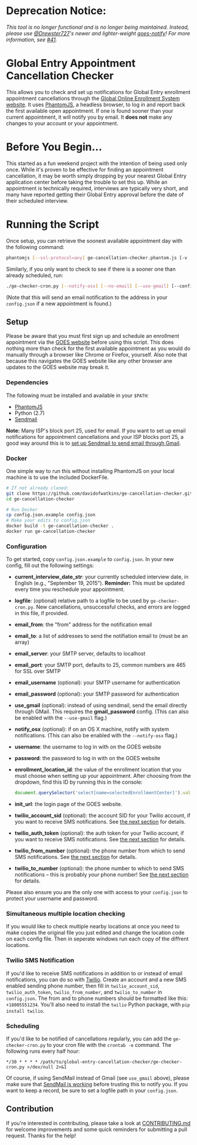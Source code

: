 
# Deprecation Notice:

_This tool is no longer functional and is no longer being maintained. Instead, please use [@Drewster727](https://github.com/Drewster727)'s newer and lighter-weight [goes-notify](https://github.com/Drewster727/goes-notify)! For more information, see [#41](https://github.com/davidofwatkins/ge-cancellation-checker/issues/41)._

# Global Entry Appointment Cancellation Checker #

This allows you to check and set up notifications for Global Entry enrollment appointment cancellations through the [Global Online Enrollment System website](https://goes-app.cbp.dhs.gov/). It uses [PhantomJS](http://phantomjs.org/), a headless browser, to log in and report back the first available open appointment. If one is found sooner than your current appointment, it will notify you by email. It **does not** make any changes to your account or your appointment.

# Before You Begin...

This started as a fun weekend project with the intention of being used only once. While it's proven to be effective for finding an appointment cancellation, it may be worth simply dropping by your nearest Global Entry application center before taking the trouble to set this up. While an appointment is technically required, interviews are typically very short, and many have reported getting their Global Entry approval before the date of their scheduled interview.

# Running the Script

Once setup, you can retrieve the soonest available appointment day with the following command:

```bash
phantomjs [--ssl-protocol=any] ge-cancellation-checker.phantom.js [-v | --verbose]
```

Similarly, if you only want to check to see if there is a sooner one than already scheduled, run:

```bash
./ge-checker-cron.py [--notify-osx] [--no-email] [--use-gmail] [--config CONFIGFILE]
```

(Note that this will send an email notification to the address in your `config.json` if a new appointment is found.)

## Setup ##

Please be aware that you must first sign up and schedule an enrollment appointment via the [GOES website](https://goes-app.cbp.dhs.gov/) before using this script. This does nothing more than check for the first available appointment as you would do manually through a browser like Chrome or Firefox, yourself. Also note that because this navigates the GOES website like any other browser ane updates to the GOES website may break it.

### Dependencies ###

The following must be installed and available in your `$PATH`:

* [PhantomJS](http://phantomjs.org/)
* Python (2.7)
* [Sendmail](http://en.wikipedia.org/wiki/Sendmail)

**Note:** Many ISP's block port 25, used for email. If you want to set up email notifications for appointment cancellations and your ISP blocks port 25, a good way around this is to [set up Sendmail to send email through Gmail](http://linuxconfig.org/configuring-gmail-as-sendmail-email-relay).

### Docker ###

One simple way to run this without installing PhantomJS on your local machine is to use the included DockerFile.

```bash
# If not already cloned:
git clone https://github.com/davidofwatkins/ge-cancellation-checker.git
cd ge-cancellation-checker

# Run Docker
cp config.json.example config.json
# Make your edits to config.json
docker build -t ge-cancellation-checker .
docker run ge-cancellation-checker
```

### Configuration ###

To get started, copy `config.json.example` to `config.json`. In your new config, fill out the following settings:

* **current_interview_date_str**: your currently scheduled interview date, in English (e.g., "September 19, 2015"). **Reminder:** This must be updated every time you reschedule your appointment.

* **logfile**: (optional) relative path to a logfile to be used by `ge-checker-cron.py`. New cancellations, unsuccessful checks, and errors are logged in this file, if provided.

* **email_from**: the "from" address for the notification email

* **email_to**: a list of addresses to send the notifiation email to (must be an array)

* **email_server**: your SMTP server, defaults to localhost

* **email_port**: your SMTP port, defaults to 25, common numbers are 465 for SSL over SMTP

* **email_username** (optional): your SMTP username for authentication 

* **email_password** (optional): your SMTP password for authentication

* **use_gmail** (optional): instead of using sendmail, send the email directly through GMail. This requires the **gmail_password** config. (This can also be enabled with the `--use-gmail` flag.)

* **notify_osx** (optional): if on an OS X machine, notify with system notifications. (This can also be enabled with the `--notify-osx` flag.)

* **username**: the username to log in with on the GOES website

* **password**: the password to log in with on the GOES website

* **enrollment_location_id**: the value of the enrollment location that you must choose when setting up your appointment. After choosing from the dropdown, find this ID by running this in the console:

    ```js
    document.querySelector('select[name=selectedEnrollmentCenter]').value
    ```

* **init_url**: the login page of the GOES website.

* **twilio_account_sid** (optional): the account SID for your Twilio account, if you want to receive SMS notifications. See [the next section](#twilio-sms-notification) for details.

* **twilio_auth_token** (optional): the auth token for your Twilio account, if you want to receive SMS notifications. See [the next section](#twilio-sms-notification) for details.

* **twilio_from_number** (optional): the phone number from which to send SMS notifications. See [the next section](#twilio-sms-notification) for details.

* **twilio_to_number** (optional): the phone number to which to send SMS notifications – this is probably *your* phone number! See [the next section](#twilio-sms-notification) for details.

Please also ensure you are the only one with access to your `config.json` to protect your username and password.

### Simultaneous multiple location checking ###

If you would like to check multiple nearby locations at once you need to make copies the original file you just edited and change the location code on each config file. Then in seperate windows run each copy of the diffrent locations.

### Twilio SMS Notification ###

If you'd like to receive SMS notifications in addition to or instead of email notifications, you can do so with [Twilio](https://twilio.com). Create an account and a new SMS enabled sending phone number, then fill in `twilio_account_sid`, `twilio_auth_token`, `twilio_from_number`, and `twilio_to_number` in `config.json`. The from and to phone numbers should be formatted like this: `+18005551234`. You'll also need to install the `twilio` Python package, with `pip install twilio`.

### Scheduling ###

If you'd like to be notified of cancellations regularly, you can add the `ge-checker-cron.py` to your cron file with the `crontab -e` command. The following runs every half hour:

```
*/30 * * * * /path/to/global-entry-cancellation-checker/ge-checker-cron.py >/dev/null 2>&1
```

Of course, if using SendMail instead of Gmail (see `use_gmail` above), please make sure that [SendMail is working](http://smallbusiness.chron.com/check-sendmail-working-not-linux-49904.html) before trusting this to notify you. If you want to keep a record, be sure to set a logfile path in your `config.json`.

## Contribution ##

If you're interested in contributing, please take a look at [CONTRIBUTING.md](CONTRIBUTING.md) for welcome improvements and some quick reminders for submitting a pull request. Thanks for the help!

